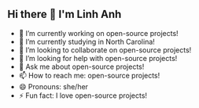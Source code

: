 ## Hi there 👋 I'm Linh Anh

- 🔭 I’m currently working on open-source projects!
- 🌱 I’m currently studying in North Carolina!
- 👯 I’m looking to collaborate on open-source projects!
- 🤔 I’m looking for help with open-source projects!
- 💬 Ask me about open-source projects!
- 📫 How to reach me: open-source projects!
- 😄 Pronouns: she/her
- ⚡ Fun fact: I love open-source projects!
